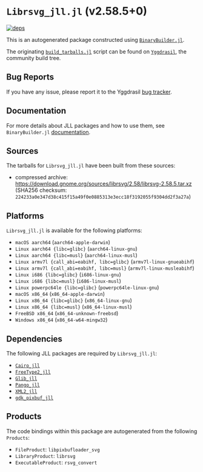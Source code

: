 # `Librsvg_jll.jl` (v2.58.5+0)

[![deps](https://juliahub.com/docs/Librsvg_jll/deps.svg)](https://juliahub.com/ui/Packages/General/Librsvg_jll/)

This is an autogenerated package constructed using [`BinaryBuilder.jl`](https://github.com/JuliaPackaging/BinaryBuilder.jl).

The originating [`build_tarballs.jl`](https://github.com/JuliaPackaging/Yggdrasil/blob/83cb3f54125b290f15350e9395686015b3b457c2/L/Librsvg/build_tarballs.jl) script can be found on [`Yggdrasil`](https://github.com/JuliaPackaging/Yggdrasil/), the community build tree.

## Bug Reports

If you have any issue, please report it to the Yggdrasil [bug tracker](https://github.com/JuliaPackaging/Yggdrasil/issues).

## Documentation

For more details about JLL packages and how to use them, see `BinaryBuilder.jl` [documentation](https://docs.binarybuilder.org/stable/jll/).

## Sources

The tarballs for `Librsvg_jll.jl` have been built from these sources:

* compressed archive: https://download.gnome.org/sources/librsvg/2.58/librsvg-2.58.5.tar.xz (SHA256 checksum: `224233a0e347d38c415f15a49f0e0885313e3ecc18f3192055f9304dd2f3a27a`)

## Platforms

`Librsvg_jll.jl` is available for the following platforms:

* `macOS aarch64` (`aarch64-apple-darwin`)
* `Linux aarch64 {libc=glibc}` (`aarch64-linux-gnu`)
* `Linux aarch64 {libc=musl}` (`aarch64-linux-musl`)
* `Linux armv7l {call_abi=eabihf, libc=glibc}` (`armv7l-linux-gnueabihf`)
* `Linux armv7l {call_abi=eabihf, libc=musl}` (`armv7l-linux-musleabihf`)
* `Linux i686 {libc=glibc}` (`i686-linux-gnu`)
* `Linux i686 {libc=musl}` (`i686-linux-musl`)
* `Linux powerpc64le {libc=glibc}` (`powerpc64le-linux-gnu`)
* `macOS x86_64` (`x86_64-apple-darwin`)
* `Linux x86_64 {libc=glibc}` (`x86_64-linux-gnu`)
* `Linux x86_64 {libc=musl}` (`x86_64-linux-musl`)
* `FreeBSD x86_64` (`x86_64-unknown-freebsd`)
* `Windows x86_64` (`x86_64-w64-mingw32`)

## Dependencies

The following JLL packages are required by `Librsvg_jll.jl`:

* [`Cairo_jll`](https://github.com/JuliaBinaryWrappers/Cairo_jll.jl)
* [`FreeType2_jll`](https://github.com/JuliaBinaryWrappers/FreeType2_jll.jl)
* [`Glib_jll`](https://github.com/JuliaBinaryWrappers/Glib_jll.jl)
* [`Pango_jll`](https://github.com/JuliaBinaryWrappers/Pango_jll.jl)
* [`XML2_jll`](https://github.com/JuliaBinaryWrappers/XML2_jll.jl)
* [`gdk_pixbuf_jll`](https://github.com/JuliaBinaryWrappers/gdk_pixbuf_jll.jl)

## Products

The code bindings within this package are autogenerated from the following `Products`:

* `FileProduct`: `libpixbufloader_svg`
* `LibraryProduct`: `librsvg`
* `ExecutableProduct`: `rsvg_convert`
